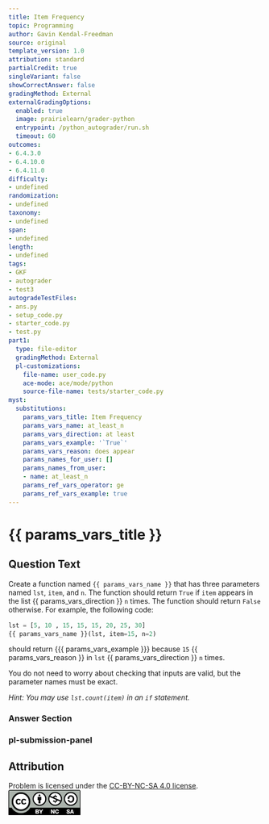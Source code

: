 ```yaml
---
title: Item Frequency
topic: Programming
author: Gavin Kendal-Freedman
source: original
template_version: 1.0
attribution: standard
partialCredit: true
singleVariant: false
showCorrectAnswer: false
gradingMethod: External
externalGradingOptions:
  enabled: true
  image: prairielearn/grader-python
  entrypoint: /python_autograder/run.sh
  timeout: 60
outcomes:
- 6.4.3.0
- 6.4.10.0
- 6.4.11.0
difficulty:
- undefined
randomization:
- undefined
taxonomy:
- undefined
span:
- undefined
length:
- undefined
tags:
- GKF
- autograder
- test3
autogradeTestFiles:
- ans.py
- setup_code.py
- starter_code.py
- test.py
part1:
  type: file-editor
  gradingMethod: External
  pl-customizations:
    file-name: user_code.py
    ace-mode: ace/mode/python
    source-file-name: tests/starter_code.py
myst:
  substitutions:
    params_vars_title: Item Frequency
    params_vars_name: at_least_n
    params_vars_direction: at least
    params_vars_example: '`True`'
    params_vars_reason: does appear
    params_names_for_user: []
    params_names_from_user:
    - name: at_least_n
    params_ref_vars_operator: ge
    params_ref_vars_example: true
---
```

# {{ params_vars_title }}

## Question Text

Create a function named `{{ params_vars_name }}` that has three parameters named `lst`, `item`, and `n`.
The function should return `True` if `item` appears in the list {{ params_vars_direction }} `n` times.
The function should return `False` otherwise.
For example, the following code:

```python
lst = [5, 10 , 15, 15, 15, 20, 25, 30]
{{ params_vars_name }}(lst, item=15, n=2)
```

should return {{{ params_vars_example }}} because `15` {{ params_vars_reason }} in `lst` {{ params_vars_direction }} `n` times.

You do not need to worry about checking that inputs are valid, but the parameter names must be exact.

*Hint: You may use `lst.count(item)` in an `if` statement.*

### Answer Section

### pl-submission-panel

<pl-external-grader-results></pl-external-grader-results>
<pl-file-preview></pl-file-preview>

## Attribution

Problem is licensed under the [CC-BY-NC-SA 4.0 license](https://creativecommons.org/licenses/by-nc-sa/4.0/).<br> ![The Creative Commons 4.0 license requiring attribution-BY, non-commercial-NC, and share-alike-SA license.](https://raw.githubusercontent.com/firasm/bits/master/by-nc-sa.png)